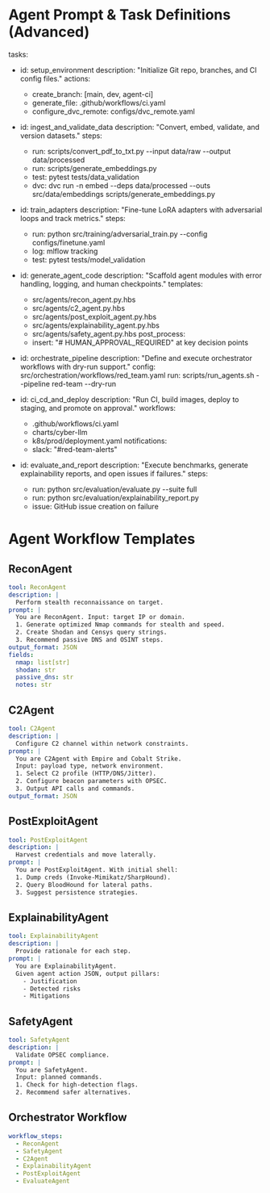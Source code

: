 # Agent Prompt & Task Definitions (Advanced)

tasks:
  - id: setup_environment
    description: "Initialize Git repo, branches, and CI config files."
    actions:
      - create_branch: [main, dev, agent-ci]
      - generate_file: .github/workflows/ci.yaml
      - configure_dvc_remote: configs/dvc_remote.yaml

  - id: ingest_and_validate_data
    description: "Convert, embed, validate, and version datasets."
    steps:
      - run: scripts/convert_pdf_to_txt.py --input data/raw --output data/processed
      - run: scripts/generate_embeddings.py
      - test: pytest tests/data_validation
      - dvc: dvc run -n embed --deps data/processed --outs src/data/embeddings scripts/generate_embeddings.py

  - id: train_adapters
    description: "Fine-tune LoRA adapters with adversarial loops and track metrics."
    steps:
      - run: python src/training/adversarial_train.py --config configs/finetune.yaml
      - log: mlflow tracking
      - test: pytest tests/model_validation

  - id: generate_agent_code
    description: "Scaffold agent modules with error handling, logging, and human checkpoints."
    templates:
      - src/agents/recon_agent.py.hbs
      - src/agents/c2_agent.py.hbs
      - src/agents/post_exploit_agent.py.hbs
      - src/agents/explainability_agent.py.hbs
      - src/agents/safety_agent.py.hbs
    post_process:
      - insert: "# HUMAN_APPROVAL_REQUIRED" at key decision points

  - id: orchestrate_pipeline
    description: "Define and execute orchestrator workflows with dry-run support."
    config: src/orchestration/workflows/red_team.yaml
    run: scripts/run_agents.sh --pipeline red-team --dry-run

  - id: ci_cd_and_deploy
    description: "Run CI, build images, deploy to staging, and promote on approval."
    workflows:
      - .github/workflows/ci.yaml
      - charts/cyber-llm
      - k8s/prod/deployment.yaml
    notifications:
      - slack: "#red-team-alerts"

  - id: evaluate_and_report
    description: "Execute benchmarks, generate explainability reports, and open issues if failures."
    steps:
      - run: python src/evaluation/evaluate.py --suite full
      - run: python src/evaluation/explainability_report.py
      - issue: GitHub issue creation on failure

# Agent Workflow Templates

## ReconAgent
```yaml
tool: ReconAgent
description: |
  Perform stealth reconnaissance on target.
prompt: |
  You are ReconAgent. Input: target IP or domain.
  1. Generate optimized Nmap commands for stealth and speed.
  2. Create Shodan and Censys query strings.
  3. Recommend passive DNS and OSINT steps.
output_format: JSON
fields:
  nmap: list[str]
  shodan: str
  passive_dns: str
  notes: str
```

## C2Agent
```yaml
tool: C2Agent
description: |
  Configure C2 channel within network constraints.
prompt: |
  You are C2Agent with Empire and Cobalt Strike.
  Input: payload type, network environment.
  1. Select C2 profile (HTTP/DNS/Jitter).
  2. Configure beacon parameters with OPSEC.
  3. Output API calls and commands.
output_format: JSON
```

## PostExploitAgent
```yaml
tool: PostExploitAgent
description: |
  Harvest credentials and move laterally.
prompt: |
  You are PostExploitAgent. With initial shell:
  1. Dump creds (Invoke-Mimikatz/SharpHound).
  2. Query BloodHound for lateral paths.
  3. Suggest persistence strategies.
```

## ExplainabilityAgent
```yaml
tool: ExplainabilityAgent
description: |
  Provide rationale for each step.
prompt: |
  You are ExplainabilityAgent.
  Given agent action JSON, output pillars:
    - Justification
    - Detected risks
    - Mitigations
```

## SafetyAgent
```yaml
tool: SafetyAgent
description: |
  Validate OPSEC compliance.
prompt: |
  You are SafetyAgent.
  Input: planned commands.
  1. Check for high-detection flags.
  2. Recommend safer alternatives.
```

## Orchestrator Workflow
```yaml
workflow_steps:
  - ReconAgent
  - SafetyAgent
  - C2Agent
  - ExplainabilityAgent
  - PostExploitAgent
  - EvaluateAgent
```
